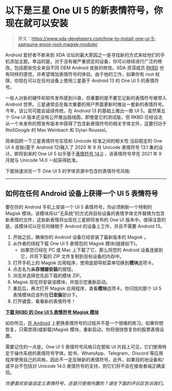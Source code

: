 # 以下是三星 One UI 5 的新表情符号，你现在就可以安装

> 原文：<https://www.xda-developers.com/how-to-install-one-ui-5-samsung-emoji-root-magisk-module/>

Android 爱好者不断来到 XDA 论坛的最大原因之一是寻找新的方式来给他们的手机添加主题。幸运的是，对于没有被严重锁定的设备，你可以继续进行广泛的修改，包括那些完全来自不同 OEM Android 皮肤的修改。XDA 资深成员 [RKBD](https://forum.xda-developers.com/m/rkbd.7544065/) 也有同样的感觉，并希望增加表情符号的体验。由于他的工作，如果你有 root 权限，你现在可以在任何设备上使用三星基于 Android 13 的 One UI 5 的表情符号。

一些人对新的硬件和软件发布感到兴奋，但重要的是不要忘记新的表情符号被带入 Android 世界。三星通常会在每次重要的用户界面更新时推出一套新的表情符号。今年，该公司可能会延续传统，在 Android 13 的基础上推出一款 UI 5。虽然第五个 One UI 版本还没有公开推出路线图，即使是它的测试版，但 RKBD 已经设法从一个未发布的预发布版本中获得了包含新表情符号的相关字体文件，这要归功于 *9to5Google* 的 Max Weinbach 和 Dylan Roussel。

简单回顾一下三星表情符号实现和 Unicode 标准之间的相关性:当前稳定的 One UI 4 皮肤(基于 Android 12)融入了 2020 年 9 月 Unicode 表情符号 13.1 集的设计。即将到来的 One UI 5 似乎基于[表情符号 14.0](https://emojipedia.org/emoji-14.0/) ，该表情符号早在 2021 年 9 月就与 Unicode 14.0 一起获得批准。

下面快速浏览一下 One UI 5 的字体资源中包含的表情符号风格:

* * *

## 如何在任何 Android 设备上获得一个 UI 5 表情符号

要在你的 Android 手机上安装一个 UI 5 表情符号，你必须刷新一个特制的 Magisk 模块。该模块将以“无系统”的方式将目标设备的表情字体文件替换为包含新表情的文件，这些新表情将出现在三星即将发布的 One UI 版本中。值得注意的是，该模块可以在任何植根于 Android 的设备上工作，并且不需要 Android 13。

1.  开始之前，确保你的 Android 设备已经安装了最新版本的 Magisk 。
2.  从作者的线程下载 One UI 5 表情包的 Magisk 模块(链接如下)。
    *   如果您已经在 PC 或 Mac 上下载了它，那么将您的 Android 设备连接到它，并将下载的 ZIP 文件复制到目标设备的内存中。
3.  打开手机上的 Magisk 应用程序，使用底部导航菜单切换到**模块**选项卡。
4.  点击名为**从存储器安装**的按钮。
5.  浏览并选择您先前下载的模块 ZIP。
6.  Magisk 现在将安装该模块，并提示您重新启动。
7.  重启后，再次打开 Magisk 应用程序，查看**模块**选项卡。你闪现的那个 UI 5 表情模块应该列在**已安装**部分下。
8.  打开键盘，看看新的表情符号！

**[下载 RKBD 的 One UI 5 表情符号 Magisk 模块](https://forum.xda-developers.com/t/4120991/)**

如你所见，[在 Android](https://www.xda-developers.com/change-emoji-on-android/) 上更换表情符号的过程并不是一个很难的练习。如果你想恢复，只需禁用(或卸载)Magisk 模块，重新启动，你将很快恢复你的股票表情设置。

需要记住的一点是，One UI 5 表情符号风格只在那些 UI 片段上可见，它们使用特定于操作系统的表情符号字体。脸书、WhatsApp、Telegram、Discord 等应用程序使用自己的风格，因此不一定反映新的表情符号。此外，如果目的地设备和/或平台不包括对 Unicode 14.0 表情符号的支持，则它们将不会在接收者端正确呈现。

*你更喜欢安装自定义表情符号，还是只使用内置的？请在下面的评论区告诉我们。*